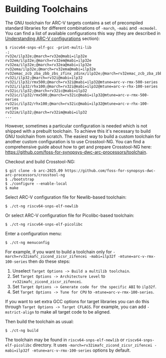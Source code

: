 # Building Toolchains

The GNU toolchain for ARC-V targets contains a set of precompiled standard libraries
for different combinations of `-march`, `-mabi` and `-mcmodel`. You can find a list
of available configurations this way (they are described in
[Understanding ARC-V configurations](./multilib.md) section):

```
$ riscv64-snps-elf-gcc -print-multi-lib
.;
rv32e/ilp32e;@march=rv32e@mabi=ilp32e
rv32em/ilp32e;@march=rv32em@mabi=ilp32e
rv32ea/ilp32e;@march=rv32ea@mabi=ilp32e
rv32ema/ilp32e;@march=rv32ema@mabi=ilp32e
rv32emac_zcb_zba_zbb_zbs_zfinx_zdinx/ilp32e;@march=rv32emac_zcb_zba_zbb_zbs_zfinx_zdinx@mabi=ilp32e
rv32i/ilp32;@march=rv32i@mabi=ilp32
rv32i/ilp32/rmx500;@march=rv32i@mabi=ilp32@mtune=arc-v-rmx-500-series
rv32i/ilp32/rhx100;@march=rv32i@mabi=ilp32@mtune=arc-v-rhx-100-series
rv32ic/ilp32;@march=rv32ic@mabi=ilp32
rv32ic/ilp32/rmx500;@march=rv32ic@mabi=ilp32@mtune=arc-v-rmx-500-series
rv32ic/ilp32/rhx100;@march=rv32ic@mabi=ilp32@mtune=arc-v-rhx-100-series
rv32im/ilp32;@march=rv32im@mabi=ilp32
...
```

However, sometimes a particular configuration is needed which is not shipped with a prebuilt toolchain.
To achieve this it's necessary to build GNU toolchain from scratch. The easiest way to build a custom toolchain
for another custom configuration is to use Crosstool-NG. You can find a comprehensive guide about how to get and prepare
Crosstool-NG here: https://github.com/foss-for-synopsys-dwc-arc-processors/toolchain.

Checkout and build Crosstool-NG:

```
$ git clone -b arc-2025.09 https://github.com/foss-for-synopsys-dwc-arc-processors/crosstool-ng
$ ./bootstrap
$ ./configure --enable-local
$ make
```

Select ARC-V configuration file for Newlib-based toolchain:

```
$ ./ct-ng riscv64-snps-elf-newlib
```

Or select ARC-V configuration file for Picolibc-based toolchain:

```
$ ./ct-ng riscv64-snps-elf-picolibc
```

Enter a configuration menu:

```
$ ./ct-ng menuconfig
```

For example, if you want to build a toolchain only for
`-march=rv32imafc_zicond_zicsr_zifencei -mabi=ilp32f -mtune=arc-v-rmx-100-series`
then do these steps:

1. Unselect `Target Options -> Build a multilib toolchain`.
2. Set `Target Options -> Architecture Level` to `rv32imafc_zicond_zicsr_zifencei`.
3. Set `Target Options -> Generate code for the specific ABI` to `ilp32f`.
4. Set `Target Options -> Tune for CPU` to `-mtune=arc-v-rmx-100-series`.

If you want to set extra GCC options for target libraries you can do this
through `Target Options -> Target CFLAGS`. For example, you can add
`-mstrict-align` to make all target code to be aligned.

Then build the toolchain as usual:

```
$ ./ct-ng build
```

The toolchain may be found in `riscv64-snps-elf-newlib` or 
`riscv64-snps-elf-picolibc` directory. It uses
`-march=rv32imafc_zicond_zicsr_zifencei -mabi=ilp32f -mtune=arc-v-rmx-100-series`
options by default.
